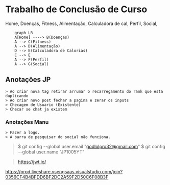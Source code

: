 # Trabalho de Conclusão de Curso
Home,
    Doenças,
    Fitness,
    Alimentação,
        Calculadora de cal,
    Perfil,
    Social,
```mermaid
    graph LR
    A[Home] ----> B(Doenças)
    A --> C(Fitness)
    A --> D(Alimentação)
    D --> E(Calculadora de Calorias)
    C --> E
    A --> F(Perfil)
    A --> G(Social)
```
## Anotações JP
    > Ao criar nova tag retirar arrumar o recarregamento do rank que esta duplicando
    > Ao criar novo post fechar a pagina e zerar os inputs
    > Checagem de Usuario (Existente)
    > Checar se chat ja existem
### Anotações Manu
    > Fazer a logo.
    > A barra de pesquisar do social não funciona.
    
> $ git config --global user.email "godlolpro32@gmail.com"
> $ git config --global user.name "JP1005YT"

>https://jwt.io/

https://prod.liveshare.vsengsaas.visualstudio.com/join?0356CF4B4BFDD6BF2DC2A59F2D50C6F08B3F
